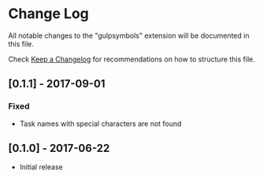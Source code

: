 # Change Log

All notable changes to the "gulpsymbols" extension will be documented in this file.

Check [Keep a Changelog](http://keepachangelog.com/) for recommendations on how to structure this file.

## [0.1.1] - 2017-09-01

### Fixed

* Task names with special characters are not found

## [0.1.0] - 2017-06-22

* Initial release
